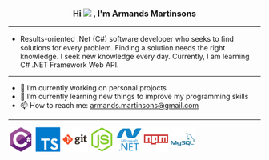
### <p align="center"> Hi <img src ="https://raw.githubusercontent.com/MartinHeinz/Martinheinz/master/wave.gif" width="40pix"> , I'm Armands Martinsons

--- 
  
* Results-oriented .Net (C#) software developer who seeks to ﬁnd solutions for every problem. Finding a solution needs the right knowledge. I seek new knowledge every day.      Currently, I am learning C# .NET Framework Web API.
---

- 🔭 I’m currently working on personal projocts
- 🌱 I’m currently learning new things to improve my programming skills
- 📫 How to reach me: armands.martinsons@gmail.com

---

<img src ="https://github.com/devicons/devicon/blob/master/icons/csharp/csharp-original.svg" alt="cSharp logo" width="50" height="50" /> <img src ="https://github.com/devicons/devicon/blob/master/icons/typescript/typescript-original.svg" alt="TypeScript logo" width="50" height="50" /> <img src ="https://github.com/devicons/devicon/blob/master/icons/git/git-original-wordmark.svg" alt="Git logo" width="50" height="50" /> <img src ="https://github.com/devicons/devicon/blob/master/icons/nodejs/nodejs-original.svg" alt="NodeJs logo" width="50" height="50" /> <img src ="https://github.com/devicons/devicon/blob/master/icons/dot-net/dot-net-plain-wordmark.svg" alt="DotNet logo" width="50" height="50" /> <img src ="https://github.com/devicons/devicon/blob/master/icons/npm/npm-original-wordmark.svg" alt="Apple logo" width="50" height="50" /> <img src ="https://github.com/devicons/devicon/blob/master/icons/mysql/mysql-plain-wordmark.svg" alt="Apple logo" width="50" height="50" />

